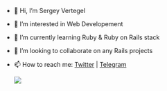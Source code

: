 - 👋 Hi, I’m Sergey Vertegel
- 👀 I’m interested in Web Developement
- 🌱 I’m currently learning Ruby & Ruby on Rails stack
- 💞️ I’m looking to collaborate on any Rails projects
- 📫 How to reach me: [Twitter](https://twitter.com/Vertegel01) | [Telegram](https://t.me/yourpal)

  ![](https://komarev.com/ghpvc/?username=vrtx01&color=red&style=plastic)

<!---
vrtx01/vrtx01 is a ✨ special ✨ repository because its `README.md` (this file) appears on your GitHub profile.
You can click the Preview link to take a look at your changes.
--->
